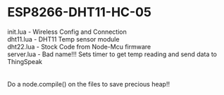 # ESP8266-DHT11-HC-05

init.lua - Wireless Config and Connection<br/>
dht11.lua - DHT11 Temp sensor module<br/>
dht22.lua - Stock Code from Node-Mcu firmware<br/>
server.lua - Bad name!!! Sets timer to get temp reading and send data to ThingSpeak<br/>
<br/><br/>
Do a node.compile() on the files to save precious heap!!
